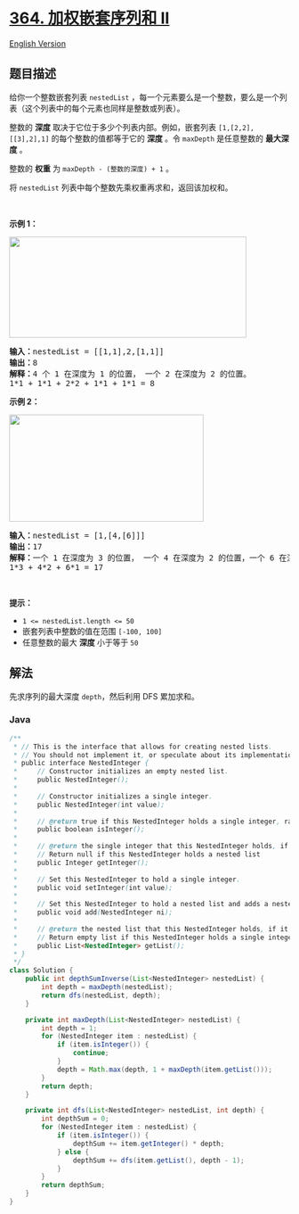 # [364. 加权嵌套序列和 II](https://leetcode.cn/problems/nested-list-weight-sum-ii)

[English Version](/solution/0300-0399/0364.Nested%20List%20Weight%20Sum%20II/README_EN.md)

## 题目描述

<!-- 这里写题目描述 -->

<p>给你一个整数嵌套列表&nbsp;<code>nestedList</code> ，每一个元素要么是一个整数，要么是一个列表（这个列表中的每个元素也同样是整数或列表）。</p>

<p>整数的 <strong>深度</strong> 取决于它位于多少个列表内部。例如，嵌套列表 <code>[1,[2,2],[[3],2],1]</code> 的每个整数的值都等于它的 <strong>深度</strong> 。令 <code>maxDepth</code> 是任意整数的 <strong>最大深度</strong> 。</p>

<p>整数的 <strong>权重</strong> 为 <code>maxDepth - (整数的深度) + 1</code> 。</p>

<p>将 <code>nestedList</code> 列表中每个整数先乘权重再求和，返回该加权和。</p>

<p>&nbsp;</p>

<p><strong>示例 1：</strong></p>
<img alt="" src="https://fastly.jsdelivr.net/gh/doocs/leetcode@main/solution/0300-0399/0364.Nested%20List%20Weight%20Sum%20II/images/nestedlistweightsumiiex1.png" style="width: 426px; height: 181px;" />
<pre>
<strong>输入：</strong>nestedList = [[1,1],2,[1,1]]
<strong>输出：</strong>8
<strong>解释：</strong>4<strong> </strong>个 1 在深度为 1 的位置， 一个 2 在深度为 2 的位置。
1*1 + 1*1 + 2*2 + 1*1 + 1*1 = 8
</pre>

<p><strong>示例 2：</strong></p>
<img alt="" src="https://fastly.jsdelivr.net/gh/doocs/leetcode@main/solution/0300-0399/0364.Nested%20List%20Weight%20Sum%20II/images/nestedlistweightsumiiex2.png" style="width: 349px; height: 192px;" />
<pre>
<strong>输入：</strong>nestedList = [1,[4,[6]]]
<strong>输出：</strong>17
<strong>解释：</strong>一个 1 在深度为 3 的位置， 一个 4 在深度为 2 的位置，一个 6 在深度为 1 的位置。 
1*3 + 4*2 + 6*1 = 17
</pre>

<p>&nbsp;</p>

<p><strong>提示：</strong></p>

<ul>
	<li><code>1 &lt;= nestedList.length &lt;= 50</code></li>
	<li>嵌套列表中整数的值在范围 <code>[-100, 100]</code></li>
	<li>任意整数的最大 <strong>深度</strong> 小于等于 <code>50</code></li>
</ul>

## 解法

先求序列的最大深度 `depth`，然后利用 DFS 累加求和。

### **Java**

```java
/**
 * // This is the interface that allows for creating nested lists.
 * // You should not implement it, or speculate about its implementation
 * public interface NestedInteger {
 *     // Constructor initializes an empty nested list.
 *     public NestedInteger();
 *
 *     // Constructor initializes a single integer.
 *     public NestedInteger(int value);
 *
 *     // @return true if this NestedInteger holds a single integer, rather than a nested list.
 *     public boolean isInteger();
 *
 *     // @return the single integer that this NestedInteger holds, if it holds a single integer
 *     // Return null if this NestedInteger holds a nested list
 *     public Integer getInteger();
 *
 *     // Set this NestedInteger to hold a single integer.
 *     public void setInteger(int value);
 *
 *     // Set this NestedInteger to hold a nested list and adds a nested integer to it.
 *     public void add(NestedInteger ni);
 *
 *     // @return the nested list that this NestedInteger holds, if it holds a nested list
 *     // Return empty list if this NestedInteger holds a single integer
 *     public List<NestedInteger> getList();
 * }
 */
class Solution {
    public int depthSumInverse(List<NestedInteger> nestedList) {
        int depth = maxDepth(nestedList);
        return dfs(nestedList, depth);
    }

    private int maxDepth(List<NestedInteger> nestedList) {
        int depth = 1;
        for (NestedInteger item : nestedList) {
            if (item.isInteger()) {
                continue;
            }
            depth = Math.max(depth, 1 + maxDepth(item.getList()));
        }
        return depth;
    }

    private int dfs(List<NestedInteger> nestedList, int depth) {
        int depthSum = 0;
        for (NestedInteger item : nestedList) {
            if (item.isInteger()) {
                depthSum += item.getInteger() * depth;
            } else {
                depthSum += dfs(item.getList(), depth - 1);
            }
        }
        return depthSum;
    }
}
```
